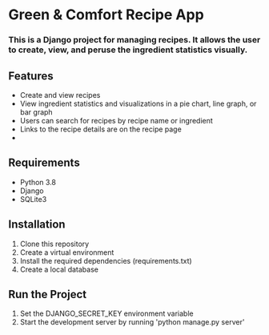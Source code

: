 # Green & Comfort Recipe App
### This is a Django project for managing recipes.  It allows the user to create, view, and peruse the ingredient statistics visually. 

## Features
- Create and view recipes
- View ingredient statistics and visualizations in a pie chart, line graph, or bar graph
- Users can search for recipes by recipe name or ingredient
- Links to the recipe details are on the recipe page
- 

## Requirements
- Python 3.8
- Django
- SQLite3

## Installation
1. Clone this repository
2. Create a virtual environment
3. Install the required dependencies (requirements.txt)
4. Create a local database

## Run the Project
1. Set the DJANGO_SECRET_KEY environment variable
2. Start the development server by running 'python manage.py server'

